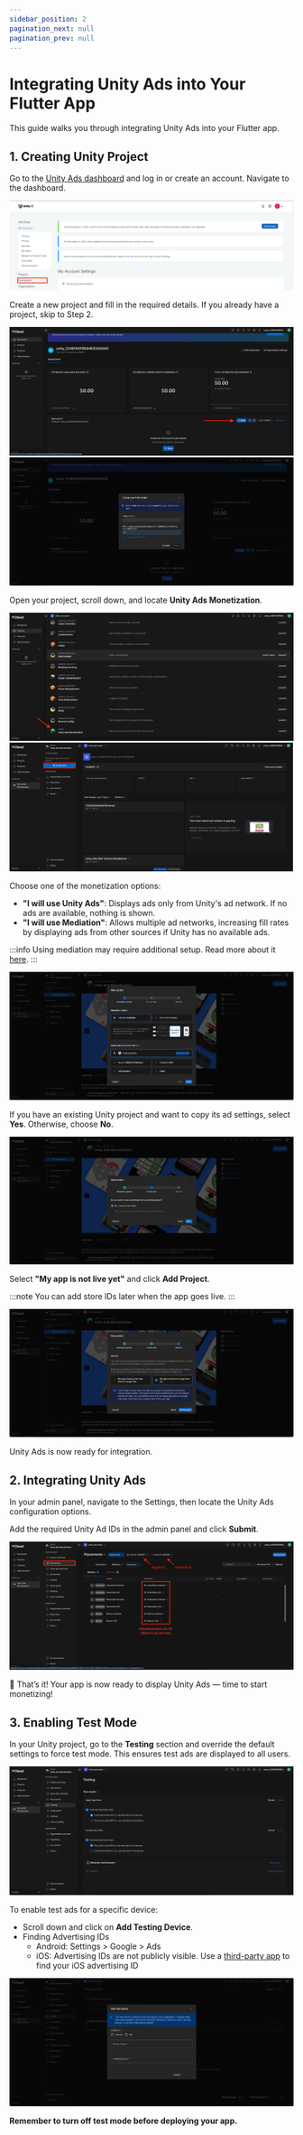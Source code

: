 ```yaml
---
sidebar_position: 2
pagination_next: null
pagination_prev: null
---
```


# Integrating Unity Ads into Your Flutter App

This guide walks you through integrating Unity Ads into your Flutter app.

## 1. Creating Unity Project

Go to the [Unity Ads dashboard](https://id.unity.com/en/account/) and log in or create an account.
Navigate to the dashboard.

![Unity Ads Dashboard](../../../static/img/advertisement/Unityads1.png)

Create a new project and fill in the required details. If you already have a project, skip to Step 2.

![Create Unity Project](../../../static/img/advertisement/Unityads2.png)
![Project Form](../../../static/img/advertisement/Unityads3.png)

Open your project, scroll down, and locate **Unity Ads Monetization**.

![Unity Ads Monetization](../../../static/img/advertisement/Unityads4.png)
![Enable Ads](../../../static/img/advertisement/Unityads5.png)

Choose one of the monetization options:

- **"I will use Unity Ads"**: Displays ads only from Unity's ad network. If no ads are available, nothing is shown.
- **"I will use Mediation"**: Allows multiple ad networks, increasing fill rates by displaying ads from other sources if Unity has no available ads.

:::info
Using mediation may require additional setup. Read more about it [here](https://docs.unity.com/ads/en-us/manual/ImplementingUnityAdsInMediation).
:::

![Mediation Ads](../../../static/img/advertisement/Unityads6.png)

If you have an existing Unity project and want to copy its ad settings, select **Yes**. Otherwise, choose **No**.

![Copy Ad Settings](../../../static/img/advertisement/Unityads7.png)

Select **"My app is not live yet"** and click **Add Project**.

:::note
You can add store IDs later when the app goes live.
:::

![Connecting Apps with Unity SDK](../../../static/img/advertisement/Unityads8.png)

Unity Ads is now ready for integration.

## 2. Integrating Unity Ads

In your admin panel, navigate to the Settings, then locate the Unity Ads configuration options.

Add the required Unity Ad IDs in the admin panel and click **Submit**.

![Unity Ad IDs](../../../static/img/advertisement/Unityads9.png)

🎉 That’s it! Your app is now ready to display Unity Ads — time to start monetizing!

## 3. Enabling Test Mode

In your Unity project, go to the **Testing** section and override the default settings to force test mode. This ensures test ads are displayed to all users.

![Testing Ads](../../../static/img/advertisement/Unityads10.png)

To enable test ads for a specific device:

- Scroll down and click on **Add Testing Device**.
- Finding Advertising IDs
  - Android: Settings > Google > Ads
  - iOS: Advertising IDs are not publicly visible. Use a [third-party app](https://apps.apple.com/in/app/my-device-id-by-appsflyer/id1192323960) to find your iOS advertising ID

![Testing on Specific Device](../../../static/img/advertisement/Unityads11.png)

**Remember to turn off test mode before deploying your app.** 
